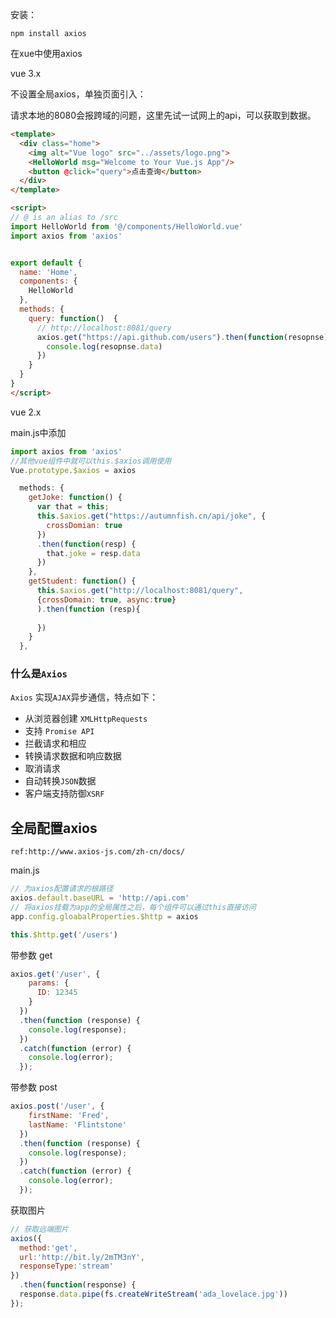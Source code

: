 安装：

```
npm install axios
```

在xue中使用axios

vue 3.x

不设置全局axios，单独页面引入：

请求本地的8080会报跨域的问题，这里先试一试网上的api，可以获取到数据。

```html
<template>
  <div class="home">
    <img alt="Vue logo" src="../assets/logo.png">
    <HelloWorld msg="Welcome to Your Vue.js App"/>
    <button @click="query">点击查询</button>
  </div>
</template>

<script>
// @ is an alias to /src
import HelloWorld from '@/components/HelloWorld.vue'
import axios from 'axios'


export default {
  name: 'Home',
  components: {
    HelloWorld
  },
  methods: {
    query: function()  {
      // http://localhost:8081/query
      axios.get("https://api.github.com/users").then(function(resopnse) {
        console.log(resopnse.data)
      })
    }
  }
}
</script>

```



vue 2.x

main.js中添加

```js
import axios from 'axios'
//其他vue组件中就可以this.$axios调用使用
Vue.prototype.$axios = axios
```

```js
  methods: {
    getJoke: function() {
      var that = this;
      this.$axios.get("https://autumnfish.cn/api/joke", {
        crossDomian: true
      })
      .then(function(resp) {
        that.joke = resp.data
      })
    },
    getStudent: function() {
      this.$axios.get("http://localhost:8081/query",
      {crossDomain: true, async:true}
      ).then(function (resp){
        
      })
    }
  },
```



### 什么是`Axios`

`Axios` 实现`AJAX`异步通信，特点如下：

- 从浏览器创建 `XMLHttpRequests`
- 支持 `Promise API`
- 拦截请求和相应
- 转换请求数据和响应数据
- 取消请求
- 自动转换`JSON`数据
- 客户端支持防御`XSRF`

## 全局配置axios

`ref:http://www.axios-js.com/zh-cn/docs/`

main.js

```js
// 为axios配置请求的根路径
axios.default.baseURL = 'http://api.com'
// 将axios挂载为app的全局属性之后，每个组件可以通过this直接访问
app.config.gloabalProperties.$http = axios

this.$http.get('/users')
```

带参数 get

```js
axios.get('/user', {
    params: {
      ID: 12345
    }
  })
  .then(function (response) {
    console.log(response);
  })
  .catch(function (error) {
    console.log(error);
  });
```

带参数 post

```js
axios.post('/user', {
    firstName: 'Fred',
    lastName: 'Flintstone'
  })
  .then(function (response) {
    console.log(response);
  })
  .catch(function (error) {
    console.log(error);
  });
```

获取图片

```js
// 获取远端图片
axios({
  method:'get',
  url:'http://bit.ly/2mTM3nY',
  responseType:'stream'
})
  .then(function(response) {
  response.data.pipe(fs.createWriteStream('ada_lovelace.jpg'))
});
```

